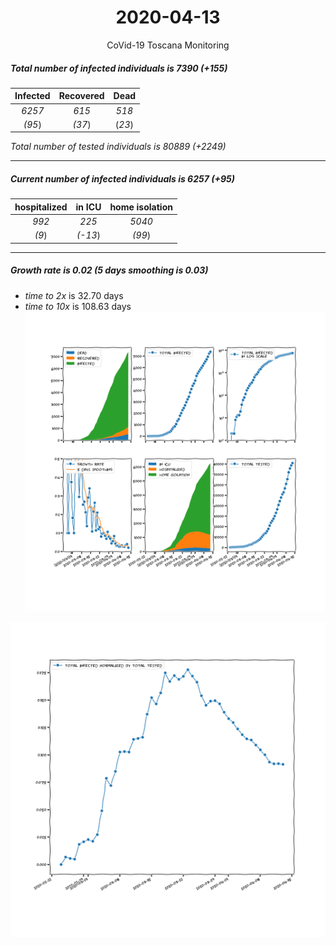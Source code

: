 <div align='center'>

# 2020-04-13
CoVid-19 Toscana Monitoring
</div>

##### Total number of infected individuals is 7390 (+155)
Infected | Recovered | Dead
:---: | :---: | :---:
*6257* | *615* | *518*
*(95*) | *(37*) | (*23*)

*Total number of tested individuals is 80889 (+2249)*
***
##### Current number of infected individuals is 6257 (+95)
hospitalized | in ICU | home isolation
:---: | :---: | :---:
*992* |*225* |*5040*
*(9*) |*(-13*) |*(99*)
***
##### Growth rate is 0.02 (5 days smoothing is 0.03)
- *time to 2x* is 32.70 days
- *time to 10x* is 108.63 days
![stats][stats]

![infected_normalized][infected_normalized]

[stats]: stats_Toscana.png
[infected_normalized]: infected_normalized_Toscana.png
